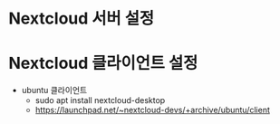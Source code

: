 # Nextcloud 서버 설정

# Nextcloud 클라이언트 설정
- ubuntu 클라이언트 
  - sudo apt install nextcloud-desktop
  - https://launchpad.net/~nextcloud-devs/+archive/ubuntu/client

